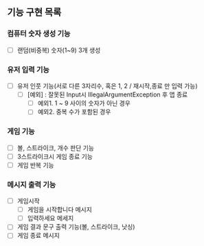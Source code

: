 ## 기능 구현 목록

### 컴퓨터 숫자 생성 기능
- [ ] 랜덤(비중복) 숫자(1~9) 3개 생성

### 유저 입력 기능
- [ ] 유저 인풋 기능(서로 다른 3자리수, 혹은 1, 2 / 재시작,종료 만 입력 가능)
  - [ ] [예외] : 잘못된 Input시 IllegalArgumentException 후 앱 종료
    - [ ] 예외1. 1 ~ 9 사이의 숫자가 아닌 경우
    - [ ] 예외2. 중복 수가 포함된 경우

### 게임 기능
- [ ] 볼, 스트라이크, 개수 판단 기능
- [ ] 3스트라이크시 게임 종료 기능
- [ ] 게임 반복 기능

### 메시지 출력 기능
- [ ] 게임시작
  - [ ] 게임을 시작합니다 메시지
  - [ ] 입력하세요 메세지
- [ ] 게임 결과 문구 출력 기능(볼, 스트라이크, 낫싱)
- [ ] 게임 종료 메시지
